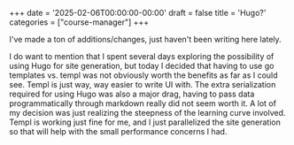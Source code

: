 +++
date = '2025-02-06T00:00:00-00:00'
draft = false
title = 'Hugo?'
categories = ["course-manager"]
+++

I've made a ton of additions/changes, just haven't been writing here lately.

I do want to mention that I spent several days exploring the possibility of using Hugo for site generation, but today I decided that having to use go templates vs. templ was not obviously  worth the benefits as far as I could see. Templ is just way, way easier to write UI with. The extra serialization required for using Hugo was also a major drag, having to pass data programmatically through markdown really did not seem worth it. A lot of my decision was just realizing the steepness of the learning curve involved. Templ is working just fine for me, and I just parallelized the site generation so that will help with the small performance concerns I had.
